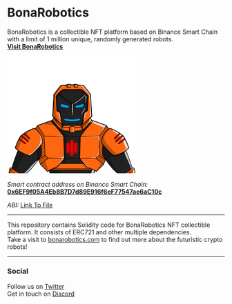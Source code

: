 # BonaRobotics
BonaRobotics is a collectible NFT platform based on Binance Smart Chain with a limit of 1 million unique, randomly generated robots.<br>
<b>[Visit BonaRobotics](https://bonarobotics.com)</b>

<img src="assets/bona_cyborg.png" alt="Bona Cyborg" width="300"/>
<br>

<i>Smart contract address on Binance Smart Chain:</i> <b>[0x6EF9f05A4Eb8B7D7d89E916f6eF77547ae6aC10c](https://bscscan.com/address/0x6EF9f05A4Eb8B7D7d89E916f6eF77547ae6aC10c)</b>

<i>ABI:</i> [Link To File](./ABI)

<hr>

This repository contains Solidity code for BonaRobotics NFT collectible platform. It consists of ERC721 and other multiple dependencies.<br>
Take a visit to [bonarobotics.com](https://bonarobotics.com) to find out more about the futuristic crypto robots!

<hr>

### Social

Follow us on [Twitter](https://twitter.com/LabsXona)
<br>
Get in touch on [Discord](https://discord.com/invite/C2xX8aFvhN)



